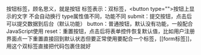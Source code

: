 按钮标签，顾名思义，就是按钮
标签表示：双标签，\<button type="">按钮上显示的文字</button>
不会自动换行
type属性值不同，功能不同
submit：提交按钮，点击后可以提交数据到后台（默认功能）
button：普通按钮，默认没有功能，一般配合JavaScript使用
reset：重置按钮，点击后将表单控件恢复默认值，比如用户注册界面点一下重置直接回到默认状态但要正常使用要配合一个标签，[[form标签]]，用这个双标签直接把代码包裹住就好
